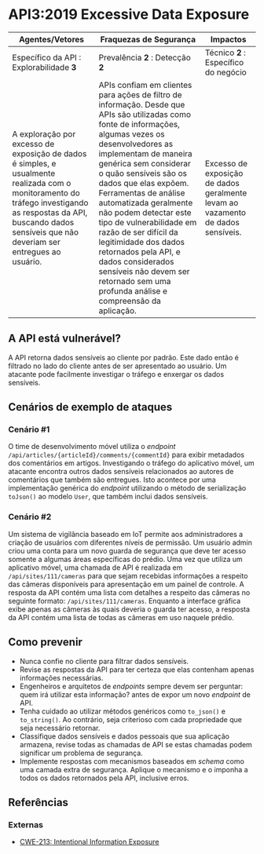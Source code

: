 API3:2019 Excessive Data Exposure
=================================

| Agentes/Vetores | Fraquezas de Segurança | Impactos |
| - | - | - |
| Específico da API : Explorabilidade **3** | Prevalência **2** : Detecção **2** | Técnico **2** : Específico do negócio |
| A exploração por excesso de exposição de dados é simples, e usualmente realizada com o monitoramento do tráfego investigando as respostas da API, buscando dados sensíveis que não deveriam ser entregues ao usuário. | APIs confiam em clientes para ações de filtro de informação. Desde que APIs são utilizadas como fonte de informações, algumas vezes os desenvolvedores as implementam de maneira genérica sem considerar o quão sensíveis são os dados que elas expõem. Ferramentas de análise automatizada geralmente não podem detectar este tipo de vulnerabilidade em razão de ser difícil da legitimidade dos dados retornados pela API, e dados considerados sensíveis não devem ser retornado sem uma profunda análise e compreensão da aplicação. | Excesso de exposição de dados geralmente levam ao vazamento de dados sensíveis. |

## A API está vulnerável?

A API retorna dados sensíveis ao cliente por padrão. Este dado então é filtrado no lado do cliente antes de ser apresentado ao usuário. Um atacante pode facilmente investigar o tráfego e enxergar os dados sensíveis.

## Cenários de exemplo de ataques

### Cenário #1

O time de desenvolvimento móvel utiliza o *endpoint* `/api/articles/{articleId}/comments/{commentId}` para exibir metadados dos comentários em artigos. Investigando o tráfego do aplicativo móvel, um atacante encontra outros dados sensíveis relacionados ao autores de comentários que também são entregues. Isto acontece por uma implementação genérica do *endpoint* utilizando o método de serialização `toJson()` ao modelo `User`, que também inclui dados sensíveis.

### Cenário #2

Um sistema de vigilância baseado em IoT permite aos administradores a criação de usuários com diferentes níveis de permissão. Um usuário admin criou uma conta para um novo guarda de segurança que deve ter acesso somente a algumas áreas específicas do prédio. Uma vez que utiliza um aplicativo móvel, uma chamada de API é realizada em `/api/sites/111/cameras` para que sejam recebidas informações a respeito das câmeras disponíveis para apresentação em um painel de controle. A resposta da API contém uma lista com detalhes a respeito das câmeras no seguinte formato: `/api/sites/111/cameras`. Enquanto a interface gráfica exibe apenas as câmeras às quais deveria o guarda ter acesso, a resposta da API contém uma lista de todas as câmeras em uso naquele prédio.


## Como prevenir

* Nunca confie no cliente para filtrar dados sensíveis.
* Revise as respostas da API para ter certeza que elas contenham apenas informações necessárias.
* Engenheiros e arquitetos de *endpoints* sempre devem ser perguntar: quem irá utilizar esta informação? antes de expor um novo *endpoint* de API.
* Tenha cuidado ao utilizar métodos genéricos como `to_json()` e `to_string()`. Ao contrário, seja criterioso com cada propriedade que seja necessário retornar.
* Classifique dados sensíveis e dados pessoais que sua aplicação armazena, revise todas as chamadas de API se estas chamadas podem significar um problema de segurança.
* Implemente respostas com mecanismos baseados em *schema* como uma camada extra de segurança. Aplique o mecanismo e o imponha a todos os dados retornados pela API, inclusive erros.

## Referências

### Externas

* [CWE-213: Intentional Information Exposure][1]

[1]: https://cwe.mitre.org/data/definitions/213.html
